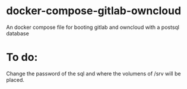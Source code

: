 # docker-compose-gitlab-owncloud
An docker compose file for booting gitlab and owncloud with a postsql database

# To do:
Change the password of the sql and where the volumens of /srv will be placed.

